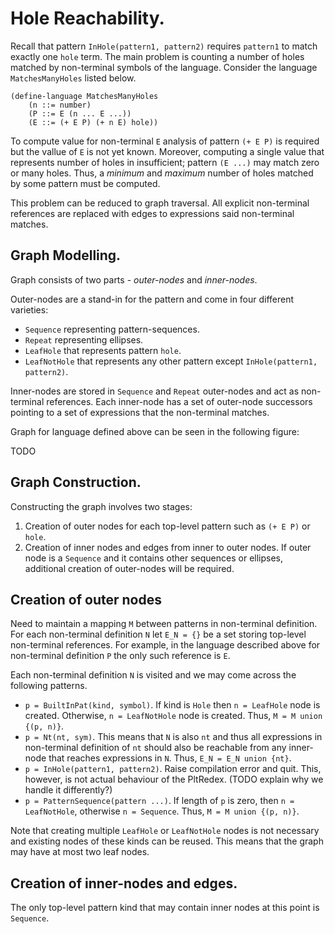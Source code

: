 # Hole Reachability.

Recall that pattern `InHole(pattern1, pattern2)` requires `pattern1` to match exactly one `hole` term. The main problem is counting a number of holes matched by non-terminal symbols of the language. Consider the language `MatchesManyHoles` listed below.

```
(define-language MatchesManyHoles
	(n ::= number)
	(P ::= E (n ... E ...))
	(E ::= (+ E P) (+ n E) hole))
```

To compute value for non-terminal `E` analysis of pattern `(+ E P)` is required but the vallue of `E` is not yet known. Moreover, computing a single value that represents number of holes in insufficient; pattern `(E ...)` may match zero or many holes. Thus, a *minimum* and *maximum* number of holes matched by some pattern must be computed. 

This problem can be reduced to graph traversal. All explicit non-terminal references are replaced with edges to expressions said non-terminal matches. 

## Graph Modelling.

Graph consists of two parts - *outer-nodes* and *inner-nodes*.

Outer-nodes are a stand-in for the pattern and come in four different varieties:

* `Sequence` representing pattern-sequences.
* `Repeat` representing ellipses.
* `LeafHole` that represents pattern `hole`.
* `LeafNotHole` that represents any other pattern except `InHole(pattern1, pattern2)`.

Inner-nodes are stored in `Sequence` and `Repeat` outer-nodes and act as non-terminal references. Each inner-node has a set of outer-node successors pointing to a set of expressions that the non-terminal matches. 

Graph for language defined above can be seen in the following figure:

TODO

## Graph Construction.

Constructing the graph involves two stages: 

1. Creation of outer nodes for each top-level pattern such as `(+ E P)` or `hole`.
2. Creation of inner nodes and edges from inner to outer nodes. If outer node is a `Sequence` and it contains other sequences or ellipses, additional creation of outer-nodes will be required. 

## Creation of outer nodes

Need to maintain a mapping `M` between patterns in non-terminal definition. For each non-terminal definition `N` let `E_N = {}` be a set storing top-level non-terminal references. For example, in the language described above for non-terminal definition `P` the only such reference is `E`.

Each non-terminal definition `N` is visited and we may come across the following patterns.

* `p = BuiltInPat(kind, symbol)`. If kind is `Hole` then `n = LeafHole` node is created.  Otherwise, `n = LeafNotHole` node is created. Thus, `M = M union {(p, n)}`.
* `p = Nt(nt, sym)`. This means that `N` is also `nt` and thus all expressions in non-terminal definition of `nt` should also be reachable from any inner-node that reaches expressions in `N`. Thus, `E_N = E_N union {nt}`.
* `p = InHole(pattern1, pattern2)`. Raise compilation error and quit. This, however, is not actual behaviour of the PltRedex. (TODO explain why we handle it differently?)
* `p = PatternSequence(pattern ...)`. If length of `p` is zero, then `n = LeafNotHole`, otherwise `n = Sequence`. Thus, `M = M union {(p, n)}`.

Note that creating multiple `LeafHole` or `LeafNotHole` nodes is not necessary and existing nodes of these kinds can be reused. This means that the graph may have at most two leaf nodes.

## Creation of inner-nodes and edges.

The only top-level pattern kind that may contain inner nodes at this point is `Sequence`.



